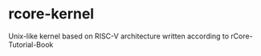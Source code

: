 # rcore-kernel
Unix-like kernel based on RISC-V architecture written according to rCore-Tutorial-Book 
